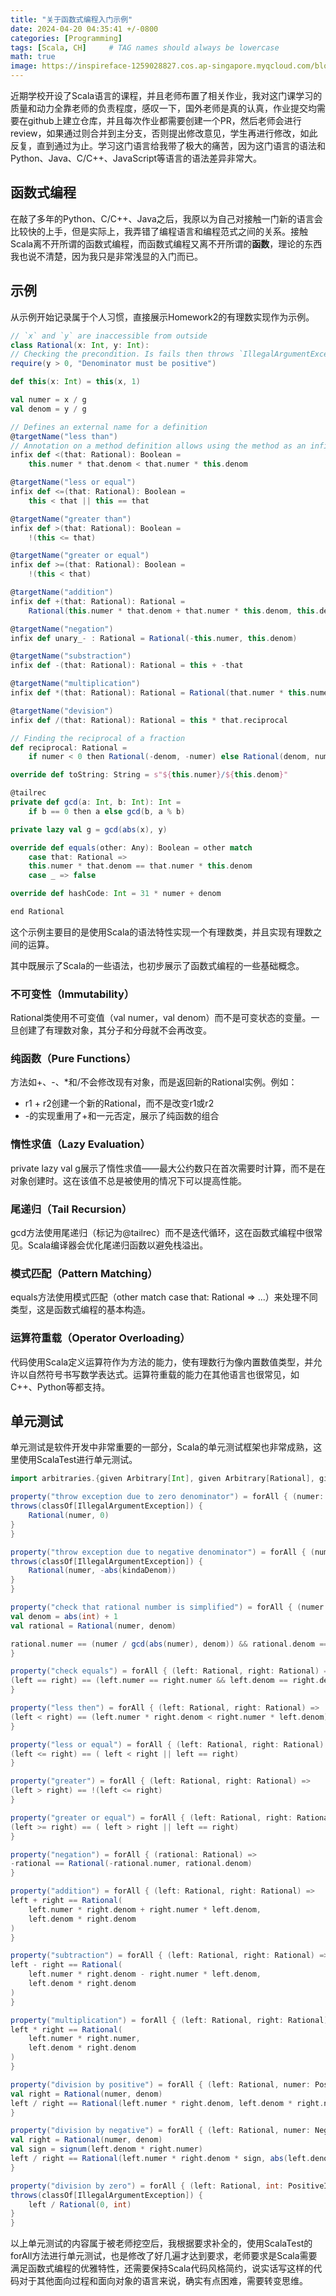 ```yaml
---
title: "关于函数式编程入门示例"
date: 2024-04-20 04:35:41 +/-0800
categories: [Programming]
tags: [Scala, CH]     # TAG names should always be lowercase
math: true
image: https://inspireface-1259028827.cos.ap-singapore.myqcloud.com/blogs_box/scala.jpeg
---
```


近期学校开设了Scala语言的课程，并且老师布置了相关作业，我对这门课学习的质量和动力全靠老师的负责程度，感叹一下，国外老师是真的认真，作业提交均需要在github上建立仓库，并且每次作业都需要创建一个PR，然后老师会进行review，如果通过则合并到主分支，否则提出修改意见，学生再进行修改，如此反复，直到通过为止。学习这门语言给我带了极大的痛苦，因为这门语言的语法和Python、Java、C/C++、JavaScript等语言的语法差异非常大。

## 函数式编程

在敲了多年的Python、C/C++、Java之后，我原以为自己对接触一门新的语言会比较快的上手，但是实际上，我弄错了编程语言和编程范式之间的关系。接触Scala离不开所谓的函数式编程，而函数式编程又离不开所谓的**函数**，理论的东西我也说不清楚，因为我只是非常浅显的入门而已。

## 示例

从示例开始记录属于个人习惯，直接展示Homework2的有理数实现作为示例。

```scala
// `x` and `y` are inaccessible from outside
class Rational(x: Int, y: Int):
// Checking the precondition. Is fails then throws `IllegalArgumentException`
require(y > 0, "Denominator must be positive")

def this(x: Int) = this(x, 1)

val numer = x / g
val denom = y / g

// Defines an external name for a definition
@targetName("less than")
// Annotation on a method definition allows using the method as an infix operation
infix def <(that: Rational): Boolean =
    this.numer * that.denom < that.numer * this.denom

@targetName("less or equal")
infix def <=(that: Rational): Boolean =
    this < that || this == that

@targetName("greater than")
infix def >(that: Rational): Boolean =
    !(this <= that)

@targetName("greater or equal")
infix def >=(that: Rational): Boolean =
    !(this < that)

@targetName("addition")
infix def +(that: Rational): Rational =
    Rational(this.numer * that.denom + that.numer * this.denom, this.denom * that.denom)

@targetName("negation")
infix def unary_- : Rational = Rational(-this.numer, this.denom)

@targetName("substraction")
infix def -(that: Rational): Rational = this + -that

@targetName("multiplication")
infix def *(that: Rational): Rational = Rational(that.numer * this.numer, that.denom * this.denom)

@targetName("devision")
infix def /(that: Rational): Rational = this * that.reciprocal

// Finding the reciprocal of a fraction
def reciprocal: Rational =
    if numer < 0 then Rational(-denom, -numer) else Rational(denom, numer)

override def toString: String = s"${this.numer}/${this.denom}"

@tailrec
private def gcd(a: Int, b: Int): Int =
    if b == 0 then a else gcd(b, a % b)

private lazy val g = gcd(abs(x), y)

override def equals(other: Any): Boolean = other match
    case that: Rational =>
    this.numer * that.denom == that.numer * this.denom
    case _ => false

override def hashCode: Int = 31 * numer + denom

end Rational
```

这个示例主要目的是使用Scala的语法特性实现一个有理数类，并且实现有理数之间的运算。

其中既展示了Scala的一些语法，也初步展示了函数式编程的一些基础概念。

### 不可变性（Immutability）

Rational类使用不可变值（val numer，val denom）而不是可变状态的变量。一旦创建了有理数对象，其分子和分母就不会再改变。

### 纯函数（Pure Functions）

方法如+、-、*和/不会修改现有对象，而是返回新的Rational实例。例如：

- r1 + r2创建一个新的Rational，而不是改变r1或r2
- -的实现重用了+和一元否定，展示了纯函数的组合

### 惰性求值（Lazy Evaluation）

private lazy val g展示了惰性求值——最大公约数只在首次需要时计算，而不是在对象创建时。这在该值不总是被使用的情况下可以提高性能。

### 尾递归（Tail Recursion）

gcd方法使用尾递归（标记为@tailrec）而不是迭代循环，这在函数式编程中很常见。Scala编译器会优化尾递归函数以避免栈溢出。

### 模式匹配（Pattern Matching）

equals方法使用模式匹配（other match case that: Rational => ...）来处理不同类型，这是函数式编程的基本构造。

### 运算符重载（Operator Overloading）

代码使用Scala定义运算符作为方法的能力，使有理数行为像内置数值类型，并允许以自然符号书写数学表达式。运算符重载的能力在其他语言也很常见，如C++、Python等都支持。

## 单元测试

单元测试是软件开发中非常重要的一部分，Scala的单元测试框架也非常成熟，这里使用ScalaTest进行单元测试。

```scala
import arbitraries.{given Arbitrary[Int], given Arbitrary[Rational], given Arbitrary[Integer]}

property("throw exception due to zero denominator") = forAll { (numer: Int) ⇒
throws(classOf[IllegalArgumentException]) {
    Rational(numer, 0)
}
}

property("throw exception due to negative denominator") = forAll { (numer: Int, kindaDenom: Int) ⇒
throws(classOf[IllegalArgumentException]) {
    Rational(numer, -abs(kindaDenom))
}
}

property("check that rational number is simplified") = forAll { (numer: Int, int: Int) ⇒
val denom = abs(int) + 1
val rational = Rational(numer, denom)

rational.numer == (numer / gcd(abs(numer), denom)) && rational.denom == (denom / gcd(abs(numer), denom))
}

property("check equals") = forAll { (left: Rational, right: Rational) ⇒
(left == right) == (left.numer == right.numer && left.denom == right.denom)
}

property("less then") = forAll { (left: Rational, right: Rational) =>
(left < right) == (left.numer * right.denom < right.numer * left.denom)
}

property("less or equal") = forAll { (left: Rational, right: Rational) =>
(left <= right) == ( left < right || left == right)
}

property("greater") = forAll { (left: Rational, right: Rational) =>
(left > right) == !(left <= right)
}

property("greater or equal") = forAll { (left: Rational, right: Rational) =>
(left >= right) == ( left > right || left == right)
}

property("negation") = forAll { (rational: Rational) =>
-rational == Rational(-rational.numer, rational.denom)
}

property("addition") = forAll { (left: Rational, right: Rational) =>
left + right == Rational(
    left.numer * right.denom + right.numer * left.denom,
    left.denom * right.denom
)
}

property("subtraction") = forAll { (left: Rational, right: Rational) =>
left - right == Rational(
    left.numer * right.denom - right.numer * left.denom,
    left.denom * right.denom
)
}

property("multiplication") = forAll { (left: Rational, right: Rational) =>
left * right == Rational(
    left.numer * right.numer,
    left.denom * right.denom
)
}

property("division by positive") = forAll { (left: Rational, numer: PositiveInteger, denom: PositiveInteger) =>
val right = Rational(numer, denom)
left / right == Rational(left.numer * right.denom, left.denom * right.numer)
}

property("division by negative") = forAll { (left: Rational, numer: NegativeInteger, denom: PositiveInteger) =>
val right = Rational(numer, denom)
val sign = signum(left.denom * right.numer)
left / right == Rational(left.numer * right.denom * sign, abs(left.denom * right.numer))
}

property("division by zero") = forAll { (left: Rational, int: PositiveInteger) =>
throws(classOf[IllegalArgumentException]) {
    left / Rational(0, int)
}
}


```

以上单元测试的内容属于被老师挖空后，我根据要求补全的，使用ScalaTest的forAll方法进行单元测试，也是修改了好几遍才达到要求，老师要求是Scala需要满足函数式编程的优雅特性，还需要保持Scala代码风格简约，说实话写这样的代码对于其他面向过程和面向对象的语言来说，确实有点困难，需要转变思维。


